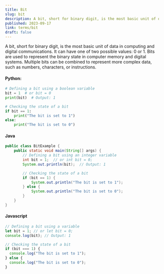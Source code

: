 ```yaml
---
title: Bit
slug: bit
description: A bit, short for binary digit, is the most basic unit of data in computing and digital communications.
published: 2023-09-17
link: terms/bit
draft: false
---
```


A bit, short for binary digit, is the most basic unit of data in computing and digital communications. It can have one of two possible values: 0 or 1. Bits are used to represent the binary state in computer memory and digital systems. Multiple bits can be combined to represent more complex data, such as numbers, characters, or instructions.

#### **Python:**

```python
# Defining a bit using a boolean variable
bit = 1  # or bit = 0
print(bit)  # Output: 1

# Checking the state of a bit
if bit == 1:
    print("The bit is set to 1")
else:
    print("The bit is set to 0")
```

#### **Java**

```java
public class BitExample {
    public static void main(String[] args) {
        // Defining a bit using an integer variable
        int bit = 1;  // or int bit = 0;
        System.out.println(bit);  // Output: 1

        // Checking the state of a bit
        if (bit == 1) {
            System.out.println("The bit is set to 1");
        } else {
            System.out.println("The bit is set to 0");
        }
    }
}
```

#### **Javascript**

```javascript
// Defining a bit using a variable
let bit = 1; // or let bit = 0;
console.log(bit); // Output: 1

// Checking the state of a bit
if (bit === 1) {
  console.log("The bit is set to 1");
} else {
  console.log("The bit is set to 0");
}
```
